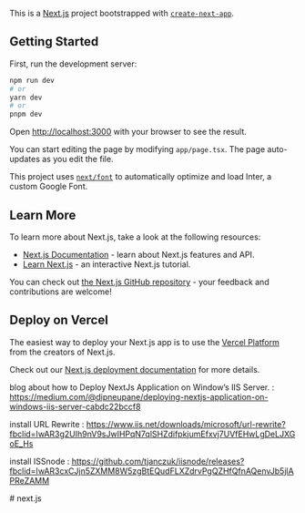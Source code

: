 This is a [Next.js](https://nextjs.org/) project bootstrapped with [`create-next-app`](https://github.com/vercel/next.js/tree/canary/packages/create-next-app).

## Getting Started

First, run the development server:

```bash
npm run dev
# or
yarn dev
# or
pnpm dev
```

Open [http://localhost:3000](http://localhost:3000) with your browser to see the result.

You can start editing the page by modifying `app/page.tsx`. The page auto-updates as you edit the file.

This project uses [`next/font`](https://nextjs.org/docs/basic-features/font-optimization) to automatically optimize and load Inter, a custom Google Font.

## Learn More

To learn more about Next.js, take a look at the following resources:

- [Next.js Documentation](https://nextjs.org/docs) - learn about Next.js features and API.
- [Learn Next.js](https://nextjs.org/learn) - an interactive Next.js tutorial.

You can check out [the Next.js GitHub repository](https://github.com/vercel/next.js/) - your feedback and contributions are welcome!

## Deploy on Vercel

The easiest way to deploy your Next.js app is to use the [Vercel Platform](https://vercel.com/new?utm_medium=default-template&filter=next.js&utm_source=create-next-app&utm_campaign=create-next-app-readme) from the creators of Next.js.

Check out our [Next.js deployment documentation](https://nextjs.org/docs/deployment) for more details.

blog about how to Deploy NextJs Application on Window’s IIS Server. 
  :  https://medium.com/@dipneupane/deploying-nextjs-application-on-windows-iis-server-cabdc22bccf8


install  URL Rewrite 
  :  https://www.iis.net/downloads/microsoft/url-rewrite?fbclid=IwAR3g2UIh9nV9sJwIHPqN7qlSHZdifpkjumEfxvj7UVfEHwLgDeLJXGoE_Hs

install ISSnode
  :  https://github.com/tjanczuk/iisnode/releases?fbclid=IwAR3cxCJjn5ZXMM8W5zgBtEQudFLXZdrvPgQZHfQfnAQenvJb5jlAPReZAMM 

#   n e x t . j s  
 